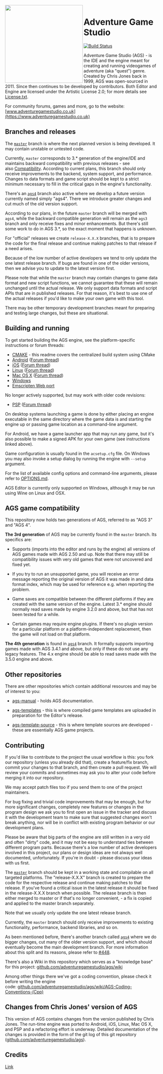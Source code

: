 <img align="left" src="https://avatars.githubusercontent.com/u/1833326" width=256>

# Adventure Game Studio

[![Build Status](https://api.cirrus-ci.com/github/adventuregamestudio/ags.svg?branch=ags4)](https://cirrus-ci.com/github/adventuregamestudio/ags)

Adventure Game Studio (AGS) - is the IDE and the engine meant for creating and running videogames of adventure (aka "quest") genre. Created by Chris Jones back in 1999, AGS was open-sourced in 2011. Since then continues to be developed by contributors. Both Editor and Engine are licensed under the Artistic License 2.0; for more details see [License.txt](License.txt). 

For community forums, games and more, go to the website: [www.adventuregamestudio.co.uk](https://www.adventuregamestudio.co.uk)


## Branches and releases

The [`master`][master-br] branch is where the next planned version is being developed. It may contain unstable or untested code.

Currently, `master` corresponds to 3.\* generation of the engine/IDE and maintains backward compatibility with previous releases - see also [Compatibility](#ags-game-compatibility). According to current plans, this branch should only receive improvements to the backend, system support, and performance. Changes to data formats and game script should be kept to a strict minimum necessary to fill in the critical gaps in the engine's functionality.

There's an [`ags4`][ags4-br] branch also active where we develop a future version currently named simply "ags4". There we introduce greater changes and cut much of the old version support.

According to our plans, in the future `master` branch will be merged with `ags4`, while the backward compatible generation will remain as the `ags3` branch and only receive fixes and minor enhancements. But there's still some work to do in AGS 3.\*, so the exact moment that happens is unknown.

For "official" releases we create `release-X.X.X` branches, that is to prepare the code for the final release and continue making patches to that release if a need arises. 

Because of the low number of active developers we tend to only update the one latest release branch. If bugs are found in one of the older versions, then we advise you to update to the latest version first.

Please note that while the `master` branch may contain changes to game data format and new script functions, we cannot guarantee that these will remain unchanged until the actual release. We only support data formats and script APIs that are in published releases. For that reason, it's best to use one of the actual releases if you'd like to make your own game with this tool.

There may be other temporary development branches meant for preparing and testing large changes, but these are situational.

## Building and running

To get started building the AGS engine, see the platform-specific instructions or forum threads:

- [CMAKE](CMAKE.md) - this readme covers the centralized build system using CMake
- [Android](Android/README.md) ([Forum thread](http://www.adventuregamestudio.co.uk/forums/index.php?topic=44768.0))
- [iOS](iOS/README.md) ([Forum thread](http://www.adventuregamestudio.co.uk/forums/index.php?topic=46040.0))
- [Linux](debian/README.md) ([Forum thread](http://www.adventuregamestudio.co.uk/forums/index.php?topic=46152.0))
- [Mac OS X](OSX/README.md) ([Forum thread](http://www.adventuregamestudio.co.uk/forums/index.php?topic=47264.0))
- [Windows](Windows/README.md)
- [Emscripten Web port](Emscripten/README.md)

No longer actively supported, but may work with older code revisions:
-    [PSP](PSP/README.md) ([Forum thread](http://www.adventuregamestudio.co.uk/forums/index.php?topic=43998.0))

On desktop systems launching a game is done by either placing an engine executable in the same directory where the game data is and starting the engine up or passing game location as a command-line argument.

For Android, we have a game launcher app that may run any game, but it's also possible to make a signed APK for your own game (see instructions linked above).

Game configuration is usually found in the `acsetup.cfg` file. On Windows you may also invoke a setup dialog by running the engine with `--setup` argument.

For the list of available config options and command-line arguments, please refer to [OPTIONS.md](OPTIONS.md).

AGS Editor is currently only supported on Windows, although it may be run using Wine on Linux and OSX.


## AGS game compatibility

This repository now holds two generations of AGS, referred to as "AGS 3" and "AGS 4".

**The 3rd generation** of AGS may be currently found in the `master` branch. Its specifics are:

- Supports (imports into the editor and runs by the engine) all versions of AGS games made with AGS 2.50 and up. Note that there may still be compatibility issues with very old games that were not uncovered and fixed yet.

- If you try to run an unsupported game, you will receive an error message reporting the original version of AGS it was made in and data format index, which may be used for reference e.g. when reporting the problem.

- Game saves are compatible between the different platforms if they are created with the same version of the engine. Latest 3.\* engine should normally read saves made by engine 3.2.0 and above, but that has not been tested for a while.

- Certain games may require engine plugins. If there's no plugin version for a particular platform or a platform-independent replacement, then the game will not load on that platform.

**The 4th generation** is found in [`ags4`][ags4-br] branch. It formally supports importing games made with AGS 3.4.1 and above, but only if these do not use any legacy features. The 4.x engine should be able to read saves made with the 3.5.0 engine and above.


## Other repositories

There are other repositories which contain additional resources and may be of interest to you:

- [ags-manual](https://github.com/adventuregamestudio/ags-manual) - holds AGS documentation.

- [ags-templates](https://github.com/adventuregamestudio/ags-templates) - this is where compiled game templates are uploaded in preparation for the Editor's release.

- [ags-template-source](https://github.com/adventuregamestudio/ags-template-source) - this is where template sources are developed - these are essentially AGS game projects.


## Contributing

If you'd like to contribute to the project the usual workflow is this: you fork our repository (unless you already did that), create a feature/fix branch, commit your changes to that branch, and then create a pull request. We will review your commits and sometimes may ask you to alter your code before merging it into our repository.

We may accept patch files too if you send them to one of the project maintainers.

For bug fixing and trivial code improvements that may be enough, but for more significant changes, completely new features or changes in the program design we ask you to first open an issue in the tracker and discuss it with the development team to make sure that suggested changes won't break anything, nor will be in conflict with existing program behavior or our development plans.

Please be aware that big parts of the engine are still written in a very old and often "dirty" code, and it may not be easy to understand ties between different program parts. Because there's a low number of active developers involved in this project, our plans or design ideas are not always well documented, unfortunately. If you're in doubt - please discuss your ideas with us first.

The [`master`][master-br] branch should be kept in a working state and compilable on all targeted platforms. The "release-X.X.X" branch is created to prepare the code for the respective release and continue making patches to that release. If you've found a critical issue in the latest release it should be fixed in the release-X.X.X branch when possible. The release branch is then either merged to master or if that's no longer convenient, - a fix is copied and applied to the master branch separately.

Note that we usually only update the one latest release branch.

Currently, the `master` branch should only receive improvements to existing functionality, performance, backend libraries, and so on.

As been mentioned before, there's another branch called [`ags4`][ags4-br] where we do bigger changes, cut many of the older version support, and which should eventually become the main development branch. For more information about this split and its reasons, please refer to [#448](https://github.com/adventuregamestudio/ags/issues/448).

There's also a Wiki in this repository which serves as a "knowledge base" for this project: [github.com/adventuregamestudio/ags/wiki](https://github.com/adventuregamestudio/ags/wiki)

Among other things there we've got a coding convention, please check it before writing the engine code: [github.com/adventuregamestudio/ags/wiki/AGS-Coding-Conventions-(Cpp)](https://github.com/adventuregamestudio/ags/wiki/AGS-Coding-Conventions-(Cpp))


## Changes from Chris Jones' version of AGS

This version of AGS contains changes from the version published by Chris Jones. The run-time engine was ported to Android, iOS, Linux, Mac OS X, and PSP and a refactoring effort is underway. Detailed documentation of the changes is provided in the form of the git log of this git repository ([github.com/adventuregamestudio/ags](https://github.com/adventuregamestudio/ags)).


## Credits

[Link](Copyright.txt)

[master-br]: https://github.com/adventuregamestudio/ags/tree/master
[ags4-br]: https://github.com/adventuregamestudio/ags/tree/ags4


